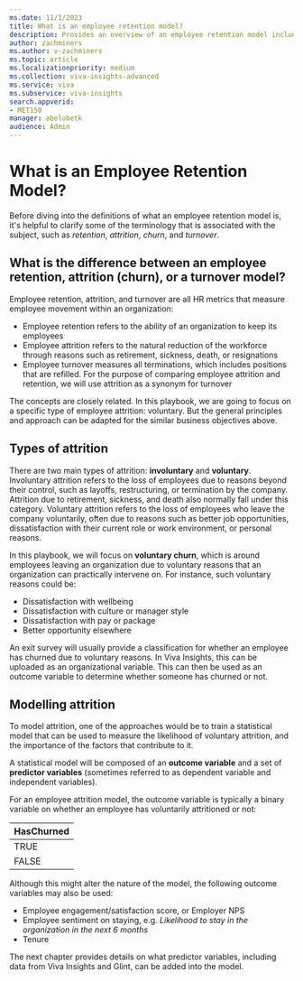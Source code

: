 ```yaml
---
ms.date: 11/1/2023
title: What is an employee retention model?
description: Provides an overview of an employee retention model including terminology like attrition and turnover model.
author: zachminers
ms.author: v-zachminers
ms.topic: article
ms.localizationpriority: medium 
ms.collection: viva-insights-advanced 
ms.service: viva 
ms.subservice: viva-insights 
search.appverid: 
- MET150 
manager: abelubetk
audience: Admin
---
```


# What is an Employee Retention Model?

Before diving into the definitions of what an employee retention model is, it's helpful to clarify some of the terminology that is associated with the subject, such as _retention_, _attrition_, _churn_, and _turnover_.

## What is the difference between an employee retention, attrition (churn), or a turnover model?

Employee retention, attrition, and turnover are all HR metrics that measure employee movement within an organization:

- Employee retention refers to the ability of an organization to keep its employees
- Employee attrition refers to the natural reduction of the workforce through reasons such as retirement, sickness, death, or resignations
- Employee turnover measures all terminations, which includes positions that are refilled. For the purpose of comparing employee attrition and retention, we will use attrition as a synonym for turnover

The concepts are closely related. In this playbook, we are going to focus on a specific type of employee attrition: voluntary. But the general principles and approach can be adapted for the similar business objectives above.

## Types of attrition

There are two main types of attrition: **involuntary** and **voluntary**. Involuntary attrition refers to the loss of employees due to reasons beyond their control, such as layoffs, restructuring, or termination by the company. Attrition due to retirement, sickness, and death also normally fall under this category. Voluntary attrition refers to the loss of employees who leave the company voluntarily, often due to reasons such as better job opportunities, dissatisfaction with their current role or work environment, or personal reasons.

In this playbook, we will focus on **voluntary churn**, which is around employees leaving an organization due to voluntary reasons that an organization can practically intervene on. For instance, such voluntary reasons could be:

- Dissatisfaction with wellbeing
- Dissatisfaction with culture or manager style
- Dissatisfaction with pay or package
- Better opportunity elsewhere

An exit survey will usually provide a classification for whether an employee has churned due to voluntary reasons. In Viva Insights, this can be uploaded as an organizational variable. This can then be used as an outcome variable to determine whether someone has churned or not.

## Modelling attrition

To model attrition, one of the approaches would be to train a statistical model that can be used to measure the likelihood of voluntary attrition, and the importance of the factors that contribute to it.

A statistical model will be composed of an **outcome variable** and a set of **predictor variables** (sometimes referred to as dependent variable and independent variables).

For an employee attrition model, the outcome variable is typically a binary variable on whether an employee has voluntarily attritioned or not:

| HasChurned |
| ---------- |
| TRUE |
| FALSE |

Although this might alter the nature of the model, the following outcome variables may also be used:

- Employee engagement/satisfaction score, or Employer NPS
- Employee sentiment on staying, e.g. _Likelihood to stay in the organization in the next 6 months_
- Tenure

The next chapter provides details on what predictor variables, including data from Viva Insights and Glint, can be added into the model.
